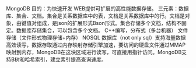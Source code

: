 MongoDB
目的：为快速开发 WEB提供可扩展的高性能数据存储。
三元素：数据库、集合、文档。集合是关系数据库中的表，文档是关系数据库中的行。文档是对象，由键值对组成，是json的扩展形式Bson形式。集合存储多个文档，结构不固定。数据库存储集合，可以包含多个文档。
C++编写，分布式（多台机器）  文件存储（文件形式物理存储+内存） NOSQL 数据库（not only sql）支持海量数据高效读写，数据存取通过内存映射存储引擎加速，要访问的硬盘文件通过MMAP映射到内存，MongoDB在这块区域进行读写，可直接用指针访问。MongoDB支持B树和哈希索引，建立索引提高查询速度。
